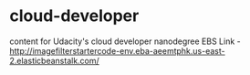 # cloud-developer
content for Udacity's cloud developer nanodegree
EBS Link - http://imagefilterstartercode-env.eba-aeemtphk.us-east-2.elasticbeanstalk.com/

